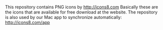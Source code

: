 This repository contains PNG icons by http://icons8.com 
Basically these are the icons that are available for free download at the website.
The repository is also used by our Mac app to synchronize automatically:  http://icons8.com/app
